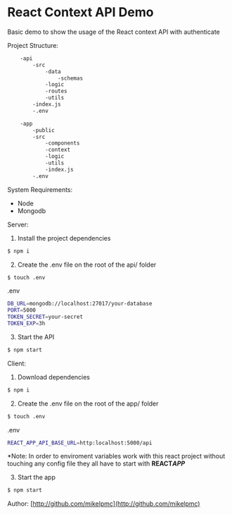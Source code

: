 # React Context API Demo

Basic demo to show the usage of the React context API with authenticate

Project Structure:

```sh
    -api
        -src
            -data
                -schemas
            -logic
            -routes
            -utils
        -index.js
        -.env

    -app
        -public
        -src
            -components
            -context
            -logic
            -utils
            -index.js
        -.env
```

System Requirements:

-   Node
-   Mongodb

Server:

1. Install the project dependencies

```sh
$ npm i
```

2. Create the .env file on the root of the api/ folder

```sh
$ touch .env
```

.env

```sh
DB_URL=mongodb://localhost:27017/your-database
PORT=5000
TOKEN_SECRET=your-secret
TOKEN_EXP=3h
```

3. Start the API

```sh
$ npm start
```

Client:

1. Download dependencies

```sh
$ npm i
```

2. Create the .env file on the root of the app/ folder

```sh
$ touch .env
```

.env

```sh
REACT_APP_API_BASE_URL=http:localhost:5000/api
```

\*Note: In order to enviroment variables work with this react project without touching any config file they all have to start with **REACT*APP***

3. Start the app

```sh
$ npm start
```

Author: [http://github.com/mikelpmc](http://github.com/mikelpmc)
